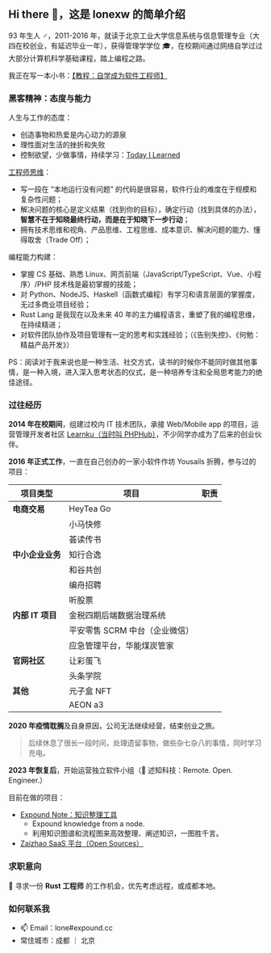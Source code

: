## Hi there 👋，这是 lonexw 的简单介绍

93 年生人 ♂，2011-2016 年，就读于北京工业大学信息系统与信息管理专业（大四在校创业，有延迟毕业一年），获得管理学学位 :mortar_board:，在校期间通过网络自学过过大部分计算机科学基础课程，踏上编程之路。

我正在写一本小书：[【教程：自学成为软件工程师】](https://lonexw.github.io/sse-book/)

### 黑客精神：态度与能力

人生与工作的态度：
- 创造事物和热爱是内心动力的源泉
- 理性面对生活的挫折和失败
- 控制欲望，少做事情，持续学习：[Today I Learned](https://lonexw.github.io/til/)
  
[工程师思维](https://lonexw.github.io/sse-book/engineer/intro.html)：
- 写一段在 ”本地运行没有问题” 的代码是很容易，软件行业的难度在于规模和复杂性问题；
- 解决问题的核心是定义结果（找到你的目标），确定行动（找到具体的办法），**智慧不在于知晓最终行动，而是在于知晓下一步行动**；
- 拥有技术思维和视角、产品思维、工程思维、成本意识、解决问题的能力、懂得取舍（Trade Off）；
  
编程能力构建：
- 掌握 CS 基础、熟悉 Linux、网页前端（JavaScript/TypeScript、Vue、小程序）/PHP 技术栈是最初掌握的技能；
- 对 Python、NodeJS、Haskell（函数式编程）有学习和语言层面的掌握度，无过多商业项目经验；
- Rust Lang 是我现在以及未来 40 年的主力编程语言，重塑了我的编程思维，在持续精进；
- 对软件团队协作及项目管理有一定的思考和实践经验；（《告别失控》、《何勉：精益产品开发》）

PS：阅读对于我来说也是一种生活、社交方式，读书的时候你不能同时做其他事情，是一种入境，进入深入思考状态的仪式，是一种培养专注和全局思考能力的绝佳途径。

### 过往经历

**2014 年在校期间**，组建过校内 IT 技术团队，承接 Web/Mobile app 的项目，运营管理开发者社区 [Learnku（当时叫 PHPHub）](https://learnku.com)，不少同学亦成为了后来的创业伙伴。

**2016 年正式工作**，一直在自己创办的一家小软件作坊 Yousails 折腾，参与过的项目：

|       **项目类型**       | **项目**             | **职责** |
| ------------ | ------------------ | ------ |
| **电商交易**    | HeyTea Go          |        |
|              | 小马快修               |        |
|              | 荟读传书               |        |
| **中小企业业务**   | 知行合逸               |        |
|              | 和谷共创               |        |
|              | 编舟招聘               |        |
|              | 听股票                |        |
| **内部 IT 项目** | 金税四期后端数据治理系统       |        |
|              | 平安零售 SCRM 中台（企业微信） |        |
|              | 应急管理平台，华能煤炭管家      |        |
| **官网社区**    | 让彩蛋飞               |        |
|              | 头条学院               |        |
| **其他**     | 元子盒 NFT            |        |
|              | AEON a3            |        |



**2020 年疫情耽搁**及自身原因，公司无法继续经营，结束创业之旅。

> 后续休息了很长一段时间，处理遗留事物，做些杂七杂八的事情，同时学习充电。

**2023 年恢复后**，开始运营独立软件小组（🌿 述知科技：Remote. Open. Engineer.）

目前在做的项目：
- [Expound Note：知识整理工具](https://phab.xyz/project/view/1/)
  - Expound knowledge from a node.
  - 利用知识图谱和流程图来高效整理、阐述知识，一图胜千言。 
- [Zaizhao SaaS 平台（Open Sources）](https://phab.xyz/project/view/9/)

### 求职意向

🙌 寻求一份 **Rust 工程师** 的工作机会，优先考虑远程，或成都本地。

### 如何联系我

- 📫 Email：lone#expound.cc
- 常住城市：成都 ｜ 北京
